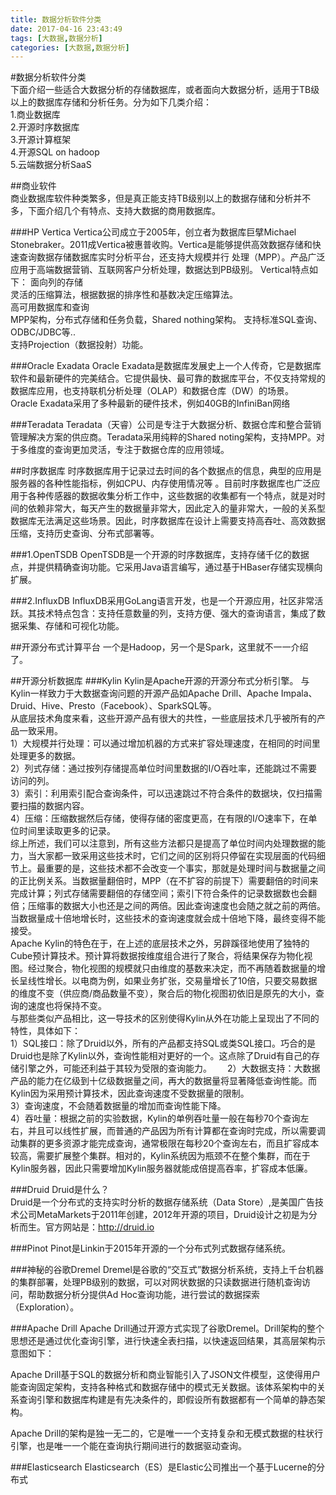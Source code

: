 ```yaml
---
title: 数据分析软件分类
date: 2017-04-16 23:43:49
tags: [大数据,数据分析]
categories: [大数据,数据分析]
---
```


#数据分析软件分类  
下面介绍一些适合大数据分析的存储数据库，或者面向大数据分析，适用于TB级以上的数据库存储和分析任务。分为如下几类介绍：  
1.商业数据库  
2.开源时序数据库  
3.开源计算框架  
4.开源SQL on hadoop  
5.云端数据分析SaaS  

##商业软件  
商业数据库软件种类繁多，但是真正能支持TB级别以上的数据存储和分析并不多，下面介绍几个有特点、支持大数据的商用数据库。  

###HP Vertica
Vertica公司成立于2005年，创立者为数据库巨擘Michael Stonebraker。2011成Vertica被惠普收购。Vertica是能够提供高效数据存储和快速查询数据存储数据库实时分析平台，还支持大规模并行 处理（MPP）。产品广泛应用于高端数据营销、互联网客户分析处理，数据达到PB级别。
Vertical特点如下：
面向列的存储  
灵活的压缩算法，根据数据的排序性和基数决定压缩算法。  
高可用数据库和查询  
MPP架构，分布式存储和任务负载，Shared nothing架构。
支持标准SQL查询、ODBC/JDBC等..   
支持Projection（数据投射）功能。


###Oracle Exadata
Oracle Exadata是数据库发展史上一个人传奇，它是数据库软件和最新硬件的完美结合。它提供最快、最可靠的数据库平台，不仅支持常规的数据库应用，也支持联机分析处理（OLAP）和数据仓库（DW）的场景。  
Oracle Exadata采用了多种最新的硬件技术，例如40GB的InfiniBan网络


###Teradata
Teradata（天睿）公司是专注于大数据分析、数据仓库和整合营销管理解决方案的供应商。Teradata采用纯粹的Shared noting架构，支持MPP。对于多维度的查询更加灵活，专注于数据仓库的应用领域。  


##时序数据库
时序数据库用于记录过去时间的各个数据点的信息，典型的应用是服务器的各种性能指标，例如CPU、内存使用情况等 。目前时序数据库也广泛应用于各种传感器的数据收集分析工作中，这些数据的收集都有一个特点，就是对时间的依赖非常大，每天产生的数据量非常大，因此定入的量非常大，一般的关系型数据库无法满足这些场景。因此，时序数据库在设计上需要支持高吞吐、高效数据压缩，支持历史查询、分布式部署等。

###1.OpenTSDB
OpenTSDB是一个开源的时序数据库，支持存储千亿的数据点，并提供精确查询功能。它采用Java语言编写，通过基于HBaser存储实现横向扩展。


###2.InfluxDB
InfluxDB采用GoLang语言开发，也是一个开源应用，社区非常活跃。其技术特点包含：支持任意数量的列，支持方便、强大的查询语言，集成了数据采集、存储和可视化功能。

##开源分布式计算平台
一个是Hadoop，另一个是Spark，这里就不一一介绍了。

##开源分析数据库
###Kylin
Kylin是Apache开源的开源分布式分析引擎。 
与Kylin一样致力于大数据查询问题的开源产品如Apache Drill、Apache Impala、Druid、Hive、Presto（Facebook）、SparkSQL等。  
从底层技术角度来看，这些开源产品有很大的共性，一些底层技术几乎被所有的产品一致采用。  
1）大规模并行处理：可以通过增加机器的方式来扩容处理速度，在相同的时间里处理更多的数据。  
2）列式存储：通过按列存储提高单位时间里数据的I/O吞吐率，还能跳过不需要访问的列。  
3）索引：利用索引配合查询条件，可以迅速跳过不符合条件的数据块，仅扫描需要扫描的数据内容。  
4）压缩：压缩数据然后存储，使得存储的密度更高，在有限的I/O速率下，在单位时间里读取更多的记录。  
综上所述，我们可以注意到，所有这些方法都只是提高了单位时间内处理数据的能力，当大家都一致采用这些技术时，它们之间的区别将只停留在实现层面的代码细节上。最重要的是，这些技术都不会改变一个事实，那就是处理时间与数据量之间的正比例关系。当数据量翻倍时，MPP（在不扩容的前提下）需要翻倍的时间来完成计算；列式存储需要翻倍的存储空间；索引下符合条件的记录数据数也会翻倍；压缩事的数据大小也还是之间的两倍。因此查询速度也会随之就之前的两倍。当数据量成十倍地增长时，这些技术的查询速度就会成十倍地下降，最终变得不能接受。  
Apache Kylin的特色在于，在上述的底层技术之外，另辟蹊径地使用了独特的Cube预计算技术。预计算将数据按维度组合进行了聚合，将结果保存为物化视图。经过聚合，物化视图的规模就只由维度的基数来决定，而不再随着数据量的增长呈线性增长。以电商为例，如果业务扩张，交易量增长了10倍，只要交易数据的维度不变（供应商/商品数量不变），聚合后的物化视图初依旧是原先的大小，查询的速度也将保持不变。  
与那些类似产品相比，这一导技术的区别使得Kylin从外在功能上呈现出了不同的特性，具体如下：  
1）SQL接口：除了Druid以外，所有的产品都支持SQL或类SQL接口。巧合的是Druid也是除了Kylin以外，查询性能相对更好的一个。这点除了Druid有自己的存储引擎之外，可能还利益于其较为受限的查询能力。　　
2）大数据支持：大数据产品的能力在亿级到十亿级数据量之间，再大的数据量将显著降低查询性能。而Kylin因为采用预计算技术，因此查询速度不受数据量的限制。  
3）查询速度，不会随着数据量的增加而查询性能下降。  
4）吞吐量：根据之前的实验数据，Kylin的单例吞吐量一般在每秒70个查询左右，并且可以线性扩展，而普通的产品因为所有计算都在查询时完成，所以需要调动集群的更多资源才能完成查询，通常极限在每秒20个查询左右，而且扩容成本较高，需要扩展整个集群。相对的，Kylin系统因为瓶颈不在整个集群，而在于Kylin服务器，因此只需要增加Kylin服务器就能成倍提高吞率，扩容成本低廉。

###Druid
Druid是什么？  
Druid是一个分布式的支持实时分析的数据存储系统（Data Store）,是美国广告技术公司MetaMarkets于2011年创建，2012年开源的项目，Druid设计之初是为分析而生。官方网站是：http://druid.io


###Pinot
Pinot是Linkin于2015年开源的一个分布式列式数据存储系统。


###神秘的谷歌Dremel
Dremel是谷歌的“交互式”数据分析系统，支持上千台机器的集群部署，处理PB级别的数据，可以对网状数据的只读数据进行随机查询访问，帮助数据分析分提供Ad Hoc查询功能，进行尝试的数据探索（Exploration）。


###Apache Drill
Apache Drill通过开源方式实现了谷歌Dremel。Drill架构的整个思想还是通过优化查询引擎，进行快速全表扫描，以快速返回结果，其高层架构示意图如下：


Apache Drill基于SQL的数据分析和商业智能引入了JSON文件模型，这使得用户能查询固定架构，支持各种格式和数据存储中的模式无关数据。该体系架构中的关系查询引擎和数据库构建是有先决条件的，即假设所有数据都有一个简单的静态架构。

Apache Drill的架构是独一无二的，它是唯一一个支持复杂和无模式数据的柱状行引擎，也是唯一一个能在查询执行期间进行的数据驱动查询。

###Elasticsearch
Elasticsearch（ES）是Elastic公司推出一个基于Lucerne的分布式


